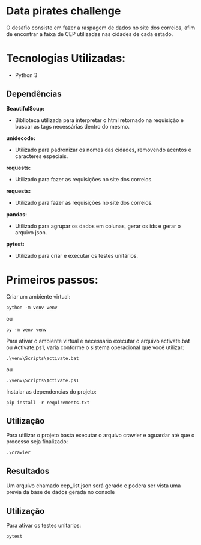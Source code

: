 # Data pirates challenge
O desafio consiste em fazer a raspagem de dados no site dos correios, afim de encontrar a faixa de CEP utilizadas nas cidades de cada estado.

# Tecnologias Utilizadas:
- Python 3

## Dependências
**BeautifulSoup:**
- Biblioteca utilizada para interpretar o html retornado na requisição e buscar as tags necessárias dentro do mesmo.

**unidecode:**
- Utilizado para padronizar os nomes das cidades, removendo acentos e caracteres especiais.

**requests:**
- Utilizado para fazer as requisições no site dos correios.

**requests:**
- Utilizado para fazer as requisições no site dos correios.

**pandas:**
- Utilizado para agrupar os dados em colunas, gerar os ids e gerar o arquivo json.

**pytest:**
- Utilizado para criar e executar os testes unitários.

# Primeiros passos:
Criar um ambiente virtual:
```
python -m venv venv
```
ou
```
py -m venv venv
```

Para ativar o ambiente virtual é necessario executar o arquivo activate.bat ou Activate.ps1, varia conforme o sistema operacional que você utilizar:
```
.\venv\Scripts\activate.bat
```
ou
```
.\venv\Scripts\Activate.ps1
```
Instalar as dependencias do projeto:
```
pip install -r requirements.txt
```

## Utilização

Para utilizar o projeto basta executar o arquivo crawler e aguardar até que o processo seja finalizado:
```
.\crawler
```

## Resultados

Um arquivo chamado cep_list.json será gerado e podera ser vista uma previa da base de dados gerada no console

## Utilização

Para ativar os testes unitarios:
```
pytest
```